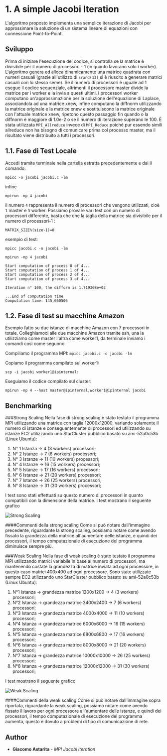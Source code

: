 # 1. A simple Jacobi Iteration

L'algoritmo proposto implementa una semplice iterazione di Jacobi per approssimare la soluzione di un sistema lineare di equazioni con connessione Point-to-Point. 

## Sviluppo

Prima di iniziare l'esecuzione del codice, si controlla se la matrice è divisibile per il numero di processori - 1 (in quanto lavorano solo i worker). L'algoritmo genera ed alloca dinamicamente una matrice quadrata con numeri casuali (grazie all'utilizzo di ```srand(13)``` si è riuscito a generare matrici casuali con lo stesso seme). Se il numero di processori è uguale ad 1 esegue il codice sequenziale, altrimenti il processore master divide la matrice per i worker e la invia a questi ultimi. I processori worker computano un'approssimazione per la soluzione dell'equazione di Laplace, associandola ad una matrice xnew, infine computano la diffnorm utilizzando la matrice originale e la matrice xnew e sostituiscono la matrice originale con l'attuale matrice xnew, ripetono questo passaggio fin quando o la diffnorm è maggiore di 1.0e-2 o se il numero di iterazione superano le 100. È stata utilizzata ```MPI_Allreduce``` invece di ```MPI_Reduce``` poiché pur essendo simili allreduce non ha bisogno di comunicare prima col processo master, ma il risultato viene distribuito a tutti i processori.

## 1.1. Fase di Test Locale

Accedi tramite terminale nella cartella estratta precedentemente e dai il comando:

```mpicc -o jacobi jacobi.c -lm```

infine

```mpirun -np 4 jacobi```

il numero ```4``` rappresenta il numero di processori che vengono utilizzati, cioè ```1``` master e ```3``` worker. Possiamo provare vari test con un numero di processori differente, basta che che la taglia della matrice sia divisibile per il numero di processori-1 :
```
MATRIX_SIZE%(size-1)=0
```
esempio di test:

```
mpicc jacobi.c -o jacobi -lm

mpirun -np 4 jacobi

Start computation of process 0 of 4...
Start computation of process 1 of 4...
Start computation of process 2 of 4...
Start computation of process 3 of 4...

Iteration n° 100, the difform is 1.719308e+03

...End of computation time
Computation time: 145,660506 
```

## 1.2. Fase di test su macchine Amazon

Esempio fatto su due istanze di macchine Amazon con 7 processori in totale. Colleghiamoci alle due macchine Amazon tramite ssh, una la utilizziamo come master l'altra come worker1, da terminale inviamo i comandi così come seguono

Compiliamo il programma MPI: 
```mpicc jacobi.c -o jacobi -lm```

Copiamo il programma compilato sul worker1:

```scp -i jacobi worker1@ipinternal:```

Eseguiamo il codice compilato sul cluster: 

```mpirun -np 4 --host master@ipinternal,worker1@ipinternal jacobi```

## Benchmarking

###Strong Scaling
Nella fase di strong scaling è stato testato il programma MPI utilizzando una matrice con taglia 12000x12000, variando solamente il numero di istanze e conseguentemente di processori ed utilizzando su istanze EC2 utilizzando uno StarCluster pubblico basato su ami-52a0c53b (Linux Ubuntu):
1. N° 1 Istanza  -> 4 (3 workers) processori;
1. N° 2 Istanze  -> 7 (6 workers) processori;
1. N° 3 Istanze  -> 11 (10 workers) processori;
1. N° 4 Istanze  -> 16 (15 workers) processori;
1. N° 5 Istanze  -> 17 (16 workers) processori;
1. N° 6 Istanze  -> 21 (20 workers) processori;
1. N° 7 Istanze  -> 26 (25 workers) processori;
1. N° 8 Istanze  -> 31 (30 workers) processori;

I test sono stati effettuati su questo numero di processori in quanto compatibili con la dimensione della matrice. I test mostrano il seguente grafico

![Strong Scaling](img/strong_scaling.png)

####Commenti della strong scaling
Come si può notare dall'immagine precedente, riguardante la strong scaling, possiamo notare come avendo fissato la grandezza della matrice all'aumentare delle istanze, e quindi dei processori, il tempo computazionale di esecuzione del programma diminuisce sempre più.

###Weak Scaling
Nella fase di weak scaling è stato testato il programma MPI utilizzando matrici variabile in base al numero di processori, ma mantenendo costate la grandezza di matrice inviata ad ogni processore, in questo caso matrici 400x400 ad ogni processore. Sono state utilizzate sempre EC2 utilizzando uno StarCluster pubblico basato su ami-52a0c53b (Linux Ubuntu):
1. N°1 Istanza -> grandezza matrice 1200x1200 -> 4 (3 workers) processori;
1. N°2 Istanza -> grandezza matrice 2400x2400 -> 7 (6 workers) processori;
1. N°3 Istanza -> grandezza matrice 4000x4000 -> 11 (10 workers) processori;
1. N°4 Istanza -> grandezza matrice 6000x6000 -> 16 (15 workers) processori;
1. N°5 Istanza -> grandezza matrice 6800x6800 -> 17 (16 workers) processori;
1. N°6 Istanza -> grandezza matrice 8000x8000 -> 21 (20 workers) processori;
1. N°7 Istanza -> grandezza matrice 10000x10000 -> 26 (25 workers) processori;
1. N°8 Istanza -> grandezza matrice 12000x12000 -> 31 (30 workers) processori;

I test mostrano il seguente grafico

![Weak Scaling](img/weak_scaling.png)

####Commenti della weak scaling
Come si può notare dall'immagine sopra riportata, riguardante la weak scaling, possiamo notare come avendo fissato il lavoro per ogni processore all'aumentare delle istanze, e quindi dei processori, il tempo computazionale di esecuzione del programma aumenta, questo è dovuto a problemi di tipo di comunicazione di rete.

## Author

* **Giacomo Astarita** - *MPI Jacobi iteration* 
